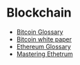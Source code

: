 # Blockchain

* [Bitcoin Glossary](Bitcoin/Glossary/Glossary.md)
* [Bitcoin white paper](Bitcoin/white-paper/white-paper.md)
* [Ethereum Glossary](Ethereum/Glossary/Glossary.md)
* [Mastering Ethetrum](Ethereum/Mastering-Ethetrum/Mastering-Ethetrum.md) 

